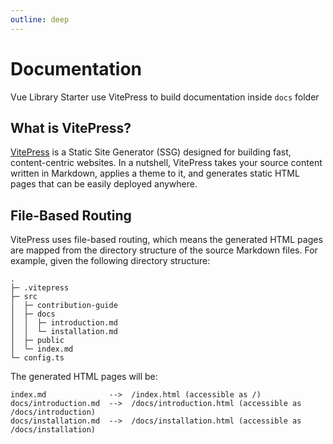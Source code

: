 ```yaml
---
outline: deep
---
```


# Documentation

Vue Library Starter use VitePress to build documentation inside `docs` folder

## What is VitePress?

[VitePress](https://vitepress.dev/) is a Static Site Generator (SSG) designed for building fast, content-centric websites. In a nutshell, VitePress takes your source content written in Markdown, applies a theme to it, and generates static HTML pages that can be easily deployed anywhere.

## File-Based Routing

VitePress uses file-based routing, which means the generated HTML pages are mapped from the directory structure of the source Markdown files. For example, given the following directory structure:

```
.
├─ .vitepress
├─ src
│  ├─ contribution-guide
│  ├─ docs
│  │  ├─ introduction.md
│  │  └─ installation.md
│  ├─ public
│  └─ index.md
└─ config.ts
```

The generated HTML pages will be:

```
index.md              -->  /index.html (accessible as /)
docs/introduction.md  -->  /docs/introduction.html (accessible as /docs/introduction)
docs/installation.md  -->  /docs/installation.html (accessible as /docs/installation)
```
